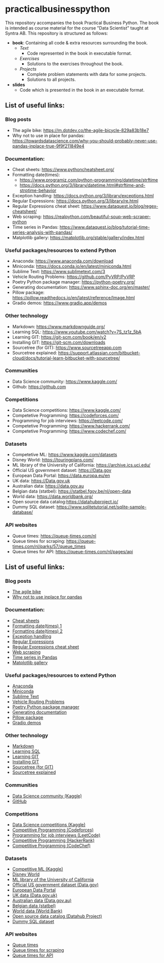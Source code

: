 # practicalbusinesspython

This repository accompanies the book Practical Business Python. The book is intended as course material for the course "Data Scientist" taught at Syntra AB. This repository is structured as follows:

- **book**: Containing all code & extra resources surrounding the book.
  - *Text*
    - Code represented in the book in executable format.
  - *Exercises*
    - Solutions to the exercises throughout the book.
  - *Projects*
    - Complete problem statements with data for some projects.
    - Solutions to all projects.
- **slides**
  - Code which is presented in the book in an executable format.


## List of useful links:

### Blog posts
 - The agile bike: https://m.dotdev.co/the-agile-bicycle-829a83b18e7
 - Why not to use in place for pandas: https://towardsdatascience.com/why-you-should-probably-never-use-pandas-inplace-true-9f9f211849e4

### Documentation:
 - Cheat sheets: https://www.pythoncheatsheet.org/
 - Formatting date(times): 
   - https://www.programiz.com/python-programming/datetime/strftime
   - https://docs.python.org/3/library/datetime.html#strftime-and-strptime-behavior
 - Exception handling: https://docs.python.org/3/library/exceptions.html
 - Regular Expressions: https://docs.python.org/3/library/re.html
 - Regular Expressions cheat sheet: https://www.dataquest.io/blog/regex-cheatsheet/
 - Web scraping: https://realpython.com/beautiful-soup-web-scraper-python
 - Time series in Pandas: https://www.dataquest.io/blog/tutorial-time-series-analysis-with-pandas/
 - Matplotlib gallery: https://matplotlib.org/stable/gallery/index.html

### Useful packages/resources to extend Python
 - Anaconda: https://www.anaconda.com/download
 - Miniconda: https://docs.conda.io/en/latest/miniconda.html
 - Sublime Text: https://www.sublimetext.com/3
 - Vehicle Routing Problems: https://github.com/PyVRP/PyVRP
 - Poetry Python package manager: https://python-poetry.org/
 - Generating documentation: https://www.sphinx-doc.org/en/master/
 - Pillow package: https://pillow.readthedocs.io/en/latest/reference/Image.html
 - Gradio demos: https://www.gradio.app/demos

### Other technology
 - Markdown: https://www.markdownguide.org/
 - Learning SQL: https://www.youtube.com/watch?v=7S_tz1z_5bA
 - Learning GIT: https://git-scm.com/book/en/v2
 - Installing GIT: https://git-scm.com/downloads
 - Sourcetree (for GIT): https://www.sourcetreeapp.com
 - Sourcetree explained: https://support.atlassian.com/bitbucket-cloud/docs/tutorial-learn-bitbucket-with-sourcetree/

### Communities
 - Data Science community: https://www.kaggle.com/
 - Github: https://github.com

### Competitions
 - Data Science competitions: https://www.kaggle.com/
 - Competetive Programming: https://codeforces.com/
 - Programming for job interviews: https://leetcode.com/
 - Competetive Programming: https://www.hackerrank.com/
 - Competetive Programming: https://www.codechef.com/

### Datasets
 - Competetive ML: https://www.kaggle.com/datasets
 - Disney World: https://touringplans.com/
 - ML library of the University of California: https://archive.ics.uci.edu/
 - Official US government dataset: https://Data.gov
 - European Data Portal: https://data.europa.eu/en
 - UK data: https://Data.gov.uk
 - Australian data: https://data.gov.au
 - Belgian data (statbel): https://statbel.fgov.be/nl/open-data
 - World data: https://data.worldbank.org/
 - Open source data catalog:https://datahubproject.io/
 - Dummy SQL dataset: https://www.sqlitetutorial.net/sqlite-sample-database/

### API websites
 - Queue times: https://queue-times.com/nl
 - Queue times for scraping: https://queue-times.com/nl/parks/57/queue_times
 - Queue times for API: https://queue-times.com/nl/pages/api


## List of useful links:

### Blog posts
- [The agile bike](https://m.dotdev.co/the-agile-bicycle-829a83b18e7)
- [Why not to use inplace for pandas](https://towardsdatascience.com/why-you-should-probably-never-use-pandas-inplace-true-9f9f211849e4)

### Documentation:
- [Cheat sheets](https://www.pythoncheatsheet.org/)
- [Formatting date(times) 1](https://www.programiz.com/python-programming/datetime/strftime)
- [Formatting date(times) 2](https://docs.python.org/3/library/datetime.html#strftime-and-strptime-behavior)
- [Exception handling](https://docs.python.org/3/library/exceptions.html)
- [Regular Expressions](https://docs.python.org/3/library/re.html)
- [Regular Expressions cheat sheet](https://www.dataquest.io/blog/regex-cheatsheet/)
- [Web scraping](https://realpython.com/beautiful-soup-web-scraper-python)
- [Time series in Pandas](https://www.dataquest.io/blog/tutorial-time-series-analysis-with-pandas/)
- [Matplotlib gallery](https://matplotlib.org/stable/gallery/index.html)

### Useful packages/resources to extend Python
- [Anaconda](https://www.anaconda.com/download)
- [Miniconda](https://docs.conda.io/en/latest/miniconda.html)
- [Sublime Text](https://www.sublimetext.com/3)
- [Vehicle Routing Problems](https://github.com/PyVRP/PyVRP)
- [Poetry Python package manager](https://python-poetry.org/)
- [Generating documentation](https://www.sphinx-doc.org/en/master/)
- [Pillow package](https://pillow.readthedocs.io/en/latest/reference/Image.html)
- [Gradio demos](https://www.gradio.app/demos)

### Other technology
- [Markdown](https://www.markdownguide.org/)
- [Learning SQL](https://www.youtube.com/watch?v=7S_tz1z_5bA)
- [Learning GIT](https://git-scm.com/book/en/v2)
- [Installing GIT](https://git-scm.com/downloads)
- [Sourcetree (for GIT)](https://www.sourcetreeapp.com)
- [Sourcetree explained](https://support.atlassian.com/bitbucket-cloud/docs/tutorial-learn-bitbucket-with-sourcetree/)

### Communities
- [Data Science community (Kaggle)](https://www.kaggle.com/)
- [GitHub](https://github.com)

### Competitions
- [Data Science competitions (Kaggle)](https://www.kaggle.com/)
- [Competitive Programming (Codeforces)](https://codeforces.com/)
- [Programming for job interviews (LeetCode)](https://leetcode.com/)
- [Competitive Programming (HackerRank)](https://www.hackerrank.com/)
- [Competitive Programming (CodeChef)](https://www.codechef.com/)

### Datasets
- [Competitive ML (Kaggle)](https://www.kaggle.com/datasets)
- [Disney World](https://touringplans.com/)
- [ML library of the University of California](https://archive.ics.uci.edu/)
- [Official US government dataset (Data.gov)](https://Data.gov)
- [European Data Portal](https://data.europa.eu/en)
- [UK data (Data.gov.uk)](https://Data.gov.uk)
- [Australian data (Data.gov.au)](https://data.gov.au)
- [Belgian data (statbel)](https://statbel.fgov.be/nl/open-data)
- [World data (World Bank)](https://data.worldbank.org/)
- [Open source data catalog (Datahub Project)](https://datahubproject.io/)
- [Dummy SQL dataset](https://www.sqlitetutorial.net/sqlite-sample-database/)

### API websites
- [Queue times](https://queue-times.com/nl)
- [Queue times for scraping](https://queue-times.com/nl/parks/57/queue_times)
- [Queue times for API](https://queue-times.com/nl/pages/api)
